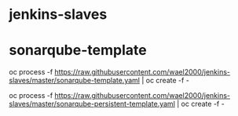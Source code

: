 # jenkins-slaves

# sonarqube-template

oc process -f https://raw.githubusercontent.com/wael2000/jenkins-slaves/master/sonarqube-template.yaml | oc create -f -

oc process -f https://raw.githubusercontent.com/wael2000/jenkins-slaves/master/sonarqube-persistent-template.yaml | oc create -f -
